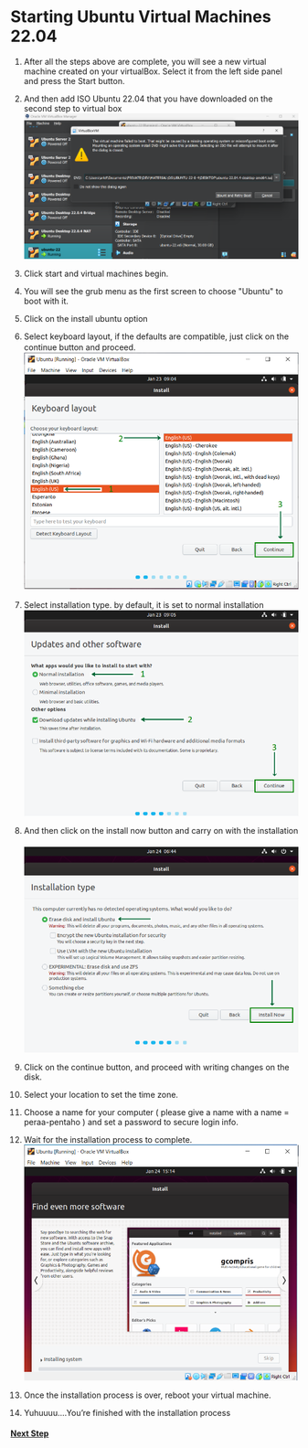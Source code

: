 # Starting Ubuntu Virtual Machines 22.04

1. After all the steps above are complete, you will see a new virtual machine created on your virtualBox. Select it from the left side panel and press the Start button.

2. And then add ISO Ubuntu 22.04 that you have downloaded on the second step to virtual box
![ubuntu-1](img/ubuntu/ub1.png)

3. Click start and virtual machines begin.
4. You will see the grub menu as the first screen to choose "Ubuntu" to boot with it.
5. Click on the install ubuntu option
6. Select keyboard layout, if the defaults are compatible, just click on the continue button and proceed.
ㅤ![ubuntu-2](img/ubuntu/ub2.png)

7. Select installation type. by default, it is set to normal installation
ㅤ![ubuntu-3](img/ubuntu/ub3.png)

8. And then click on the install now button and carry on with the installation
ㅤ![ubuntu-4](img/ubuntu/ub4.png)

9. Click on the continue button, and proceed with writing changes on the disk.
10. Select your location to set the time zone.
11. Choose a name for your computer ( please give a name with a name = peraa-pentaho ) and set a password to secure login info.
12. Wait for the installation process to complete.
![ubuntu-5](img/ubuntu/ub5.png)

13. Once the installation process is over, reboot your virtual machine.
14. Yuhuuuu....You’re finished with the installation process

#### <a href='https://github.com/geetoor-maven/pentaho/blob/master/4_INSTALL_JAVA.md'>Next Step</a>